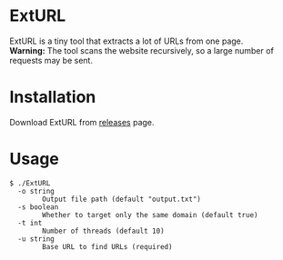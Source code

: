 # ExtURL
ExtURL is a tiny tool that extracts a lot of URLs from one page.  
**Warning:** The tool scans the website recursively, so a large number of requests may be sent.
# Installation

Download ExtURL from [releases](https://github.com/Ry0taK/ExtURL/releases) page.

# Usage
```
$ ./ExtURL
  -o string
    	Output file path (default "output.txt")
  -s boolean
        Whether to target only the same domain (default true)
  -t int
    	Number of threads (default 10)
  -u string
    	Base URL to find URLs (required)
```
